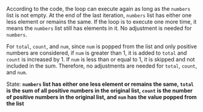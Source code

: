 According to the code, the loop can execute again as long as the `numbers` list is not empty. At the end of the last iteration, `numbers` list has either one less element or remains the same. If the loop is to execute one more time, it means the `numbers` list still has elements in it. No adjustment is needed for `numbers`. 

For `total`, `count`, and `num`, since `num` is popped from the list and only positive numbers are considered, if `num` is greater than 1, it is added to `total` and `count` is increased by 1. If `num` is less than or equal to 1, it is skipped and not included in the sum. Therefore, no adjustments are needed for `total`, `count`, and `num`.

State: **`numbers` list has either one less element or remains the same, `total` is the sum of all positive numbers in the original list, `count` is the number of positive numbers in the original list, and `num` has the value popped from the list**